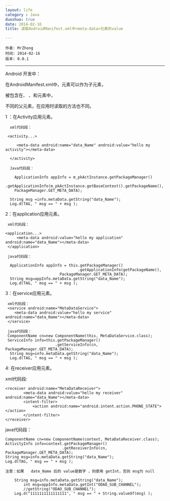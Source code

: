 ```yaml
---
layout: life
category : Java
duoshuo: true
date: 2014-02-16
title: 读取AndroidManifest.xml中<meta-data>元素的value

---
```


	作者: MrZhong
	时间: 2014-02-16
	版本: 0.0.1

-----------



Android 开发中：

在AndroidManifest.xml中，<meta-data>元素可以作为子元素，

被包含在<activity>、<application> 、<service>和<receiver>元素中，

不同的父元素，在应用时读取的方法也不同。

1 ：在Activity应用<meta-data>元素。

      xml代码段：
      
     <activity...>
     
         <meta-data android:name="data_Name" android:value="hello my activity"></meta-data>
         
      </activity>

      Java代码段：
      
 	    ApplicationInfo appInfo = m_pkActInstance.getPackageManager()
                .getApplicationInfo(m_pkActInstance.getBaseContext().getPackageName(),
        PackageManager.GET_META_DATA);
        
      String msg =info.metaData.getString("data_Name");
      Log.d(TAG, " msg == " + msg );

2：在application应用<meta-data>元素。

     xml代码段：
     
    <application...>
         <meta-data android:value="hello my application" android:name="data_Name"></meta-data>
     </application>

     java代码段：
     
      ApplicationInfo appInfo = this.getPackageManager()
                                    .getApplicationInfo(getPackageName(),
                            PackageManager.GET_META_DATA);
      String msg=appInfo.metaData.getString("data_Name");
      Log.d(TAG, " msg == " + msg );

3：在service应用<meta-data>元素。

     xml代码段：
     <service android:name="MetaDataService">
        <meta-data android:value="hello my service" android:name="data_Name"></meta-data>
     </service>

     java代码段：
     ComponentName cn=new ComponentName(this, MetaDataService.class);
     ServiceInfo info=this.getPackageManager()
                          .getServiceInfo(cn, PackageManager.GET_META_DATA);
      String msg=info.metaData.getString("data_Name");
      Log.d(TAG, " msg == " + msg );

4: 在receiver应用<meta-data>元素。

   xml代码段:
   
    <receiver android:name="MetaDataReceiver">
            <meta-data android:value="hello my receiver" android:name="data_Name"></meta-data>
            <intent-filter>
                <action android:name="android.intent.action.PHONE_STATE"></action>
            </intent-filter>
    </receiver>
    
   java代码段：
   
    ComponentName cn=new ComponentName(context, MetaDataReceiver.class);
    ActivityInfo info=context.getPackageManager()
                             .getReceiverInfo(cn, PackageManager.GET_META_DATA);
    String msg=info.metaData.getString("data_Name");
    Log.d(TAG, " msg == " + msg );
    
    注意：如果   date_Name 后的 value是数字 ，则使用 getInt，否则 msg为 null
    
        String msg=info.metaData.getString("data_Name");
            int msg=appInfo.metaData.getInt("ODAO_SUB_CHANNEL");
            //getString("ODAO_SUB_CHANNEL");
        Log.d("1111111111111111", " msg == " + String.valueOf(msg) );
        
        
    
